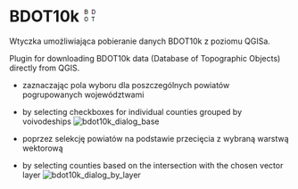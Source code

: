 # BDOT10k ![icon](./icon.png)

Wtyczka umożliwiająca pobieranie danych BDOT10k z poziomu QGISa.

Plugin for downloading BDOT10k data (Database of Topographic Objects) directly from QGIS.


- zaznaczając pola wyboru dla poszczególnych powiatów pogrupowanych województwami
- by selecting checkboxes for individual counties grouped by voivodeships
![bdot10k_dialog_base](https://drive.google.com/uc?export=view&id=1Xxbuf0gLJvIg1NOSe2T92nQUX-X-I3zI)


- poprzez selekcję powiatów na podstawie przecięcia z wybraną warstwą wektorową
- by selecting counties based on the intersection with the chosen vector layer
![bdot10k_dialog_by_layer](https://drive.google.com/uc?export=view&id=1prJEa-GBlzbJDKwbcO-_lfAxuTn11790)
